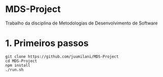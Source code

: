 # MDS-Project
Trabalho da disciplina de Metodologias de Desenvolvimento de Software

# 1. **Primeiros passos**

```
git clone https://github.com/juumilani/MDS-Project
cd MDS-Project
npm install
./run.sh
```
